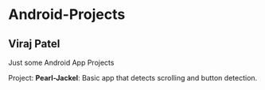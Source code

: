 # Android-Projects
## Viraj Patel

Just some Android App Projects

Project: **Pearl-Jackel**: Basic app that detects scrolling and button detection.


